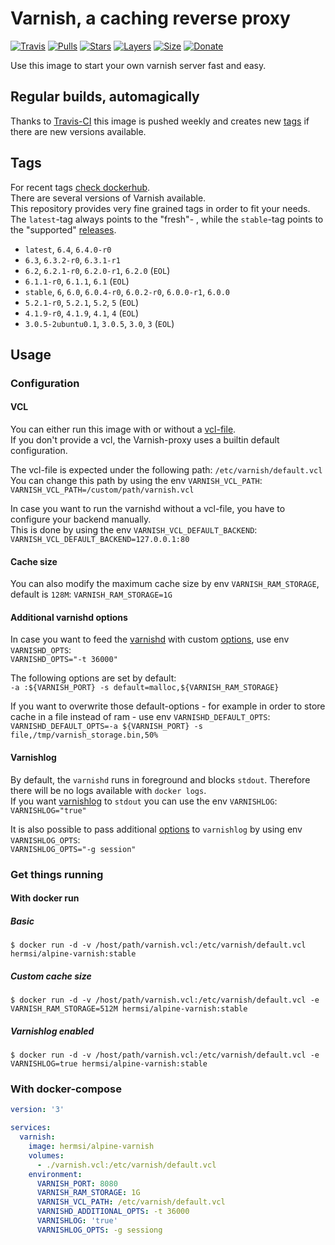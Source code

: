 # Varnish, a caching reverse proxy

[![Travis](https://shields.beevelop.com/travis/Hermsi1337/docker-varnish.svg?style=flat-square)](https://travis-ci.com/Hermsi1337/docker-varnish)
[![Pulls](https://shields.beevelop.com/docker/pulls/hermsi/alpine-varnish.svg?style=flat-square)](https://hub.docker.com/r/hermsi/alpine-varnish/)
[![Stars](https://shields.beevelop.com/docker/stars/hermsi/alpine-varnish.svg?style=flat-square)](https://hub.docker.com/r/hermsi/alpine-varnish/)
[![Layers](https://shields.beevelop.com/docker/image/layers/hermsi/alpine-varnish/latest.svg?style=flat-square)](https://hub.docker.com/r/hermsi/alpine-varnish/)
[![Size](https://shields.beevelop.com/docker/image/image-size/hermsi/alpine-varnish/latest.svg?style=flat-square)](https://hub.docker.com/r/hermsi/alpine-varnish/)
[![Donate](https://img.shields.io/badge/Donate-PayPal-blue.svg)](https://donate.dennis-hermsmeier.de)

Use this image to start your own varnish server fast and easy.

## Regular builds, automagically

Thanks to [Travis-CI](https://travis-ci.com/) this image is pushed weekly and creates new [tags](https://hub.docker.com/r/hermsi/alpine-varnish/tags/) if there are new versions available.

## Tags

For recent tags [check dockerhub](https://hub.docker.com/r/hermsi/alpine-varnish/tags).  
There are several versions of Varnish available.  
This repository provides very fine grained tags in order to fit your needs.  
The `latest`-tag always points to the "fresh"- , while the `stable`-tag points to the "supported" [releases](https://varnish-cache.org/releases/).

* `latest`, `6.4`, `6.4.0-r0`
* `6.3`, `6.3.2-r0`, `6.3.1-r1`
* `6.2`, `6.2.1-r0`, `6.2.0-r1`, `6.2.0` (`EOL`)
* `6.1.1-r0`, `6.1.1`, `6.1` (`EOL`)
* `stable`, `6`, `6.0`, `6.0.4-r0`, `6.0.2-r0`, `6.0.0-r1`, `6.0.0`
* `5.2.1-r0`, `5.2.1`, `5.2`, `5` (`EOL`)
* `4.1.9-r0`, `4.1.9`, `4.1`, `4` (`EOL`)
* `3.0.5-2ubuntu0.1`, `3.0.5`, `3.0`, `3` (`EOL`)

## Usage

### Configuration

#### VCL

You can either run this image with or without a [vcl-file](https://varnish-cache.org/docs/6.0/users-guide/vcl.html).  
If you don't provide a vcl, the Varnish-proxy uses a builtin default configuration.

The vcl-file is expected under the following path: `/etc/varnish/default.vcl`  
You can change this path by using the env `VARNISH_VCL_PATH`:  
`VARNISH_VCL_PATH=/custom/path/varnish.vcl`

In case you want to run the varnishd without a vcl-file, you have to configure your backend manually.  
This is done by using the env `VARNISH_VCL_DEFAULT_BACKEND`:  
`VARNISH_VCL_DEFAULT_BACKEND=127.0.0.1:80`

#### Cache size

You can also modify the maximum cache size by env `VARNISH_RAM_STORAGE`, default is `128M`:   `VARNISH_RAM_STORAGE=1G`

#### Additional varnishd options

In case you want to feed the [varnishd](https://varnish-cache.org/docs/6.0/reference/varnishd.html) with custom [options](https://varnish-cache.org/docs/6.0/reference/varnishd.html#options), use env `VARNISHD_OPTS`:  
`VARNISHD_OPTS="-t 36000"`  

The following options are set by default:  
`-a :${VARNISH_PORT} -s default=malloc,${VARNISH_RAM_STORAGE}`  

If you want to overwrite those default-options - for example in order to store cache in a file instead of ram - use env `VARNISHD_DEFAULT_OPTS`:  
`VARNISHD_DEFAULT_OPTS=-a ${VARNISH_PORT} -s file,/tmp/varnish_storage.bin,50%`

#### Varnishlog

By default, the `varnishd` runs in foreground and blocks `stdout`. Therefore there will be no logs available with `docker logs`.  
If you want [varnishlog](https://varnish-cache.org/docs/6.0/reference/varnishlog.html) to `stdout` you can use the env `VARNISHLOG`:  
`VARNISHLOG="true"`

It is also possible to pass additional [options](https://varnish-cache.org/docs/6.0/reference/varnishlog.html#options) to `varnishlog` by using env `VARNISHLOG_OPTS`:  
`VARNISHLOG_OPTS="-g session"`

### Get things running

#### With docker run

##### Basic

`$ docker run -d -v /host/path/varnish.vcl:/etc/varnish/default.vcl hermsi/alpine-varnish:stable`

##### Custom cache size

`$ docker run -d -v /host/path/varnish.vcl:/etc/varnish/default.vcl -e VARNISH_RAM_STORAGE=512M hermsi/alpine-varnish:stable`

##### Varnishlog enabled

`$ docker run -d -v /host/path/varnish.vcl:/etc/varnish/default.vcl -e VARNISHLOG=true hermsi/alpine-varnish:stable`

### With docker-compose

```yaml
version: '3'

services:
  varnish:
    image: hermsi/alpine-varnish
    volumes:
      - ./varnish.vcl:/etc/varnish/default.vcl
    environment:
      VARNISH_PORT: 8080
      VARNISH_RAM_STORAGE: 1G
      VARNISH_VCL_PATH: /etc/varnish/default.vcl
      VARNISHD_ADDITIONAL_OPTS: -t 36000
      VARNISHLOG: 'true'
      VARNISHLOG_OPTS: -g sessiong
```
